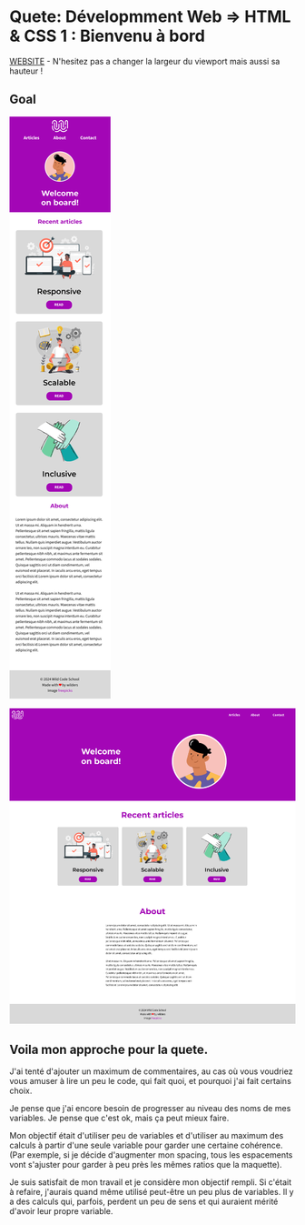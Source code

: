 # Quete: Dévelopmment Web => HTML & CSS 1 : Bienvenu à bord

[WEBSITE](https://dodeun.github.io/HTML-CSS-Bienvenue_a_bord/) - N'hesitez pas a changer la largeur du viewport mais aussi sa hauteur !

## Goal

![Design mobile](/design/html-css-quest-mandatory-1-mobile.png)

![Design desktop](/design/html-css-quest-mandatory-1-desktop.png)

## Voila mon approche pour la quete.

J'ai tenté d'ajouter un maximum de commentaires, au cas où vous voudriez vous amuser à lire un peu le code, qui fait quoi, et pourquoi j'ai fait certains choix.

Je pense que j'ai encore besoin de progresser au niveau des noms de mes variables. Je pense que c'est ok, mais ça peut mieux faire.

Mon objectif était d'utiliser peu de variables et d'utiliser au maximum des calculs à partir d'une seule variable pour garder une certaine cohérence. (Par exemple, si je décide d'augmenter mon spacing, tous les espacements vont s'ajuster pour garder à peu près les mêmes ratios que la maquette).

Je suis satisfait de mon travail et je considère mon objectif rempli. Si c'était à refaire, j'aurais quand même utilisé peut-être un peu plus de variables. Il y a des calculs qui, parfois, perdent un peu de sens et qui auraient mérité d'avoir leur propre variable.
